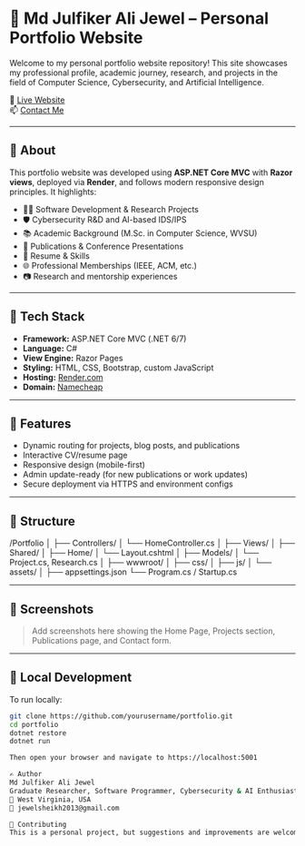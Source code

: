 # 💼 Md Julfiker Ali Jewel – Personal Portfolio Website

Welcome to my personal portfolio website repository! This site showcases my professional profile, academic journey, research, and projects in the field of Computer Science, Cybersecurity, and Artificial Intelligence.

🔗 [Live Website](https://mdjulfikeralijewel.com)  
📫 [Contact Me](mailto:jewelsheikh2013@gmail.com)

---

## 📌 About

This portfolio website was developed using **ASP.NET Core MVC** with **Razor views**, deployed via **Render**, and follows modern responsive design principles. It highlights:

- 👨‍💻 Software Development & Research Projects
- 🛡️ Cybersecurity R&D and AI-based IDS/IPS
- 📚 Academic Background (M.Sc. in Computer Science, WVSU)
- 🧠 Publications & Conference Presentations
- 📝 Resume & Skills
- 🌐 Professional Memberships (IEEE, ACM, etc.)
- 📷 Research and mentorship experiences

---

## 🧰 Tech Stack

- **Framework:** ASP.NET Core MVC (.NET 6/7)
- **Language:** C#
- **View Engine:** Razor Pages
- **Styling:** HTML, CSS, Bootstrap, custom JavaScript
- **Hosting:** [Render.com](https://render.com)
- **Domain:** [Namecheap](https://www.namecheap.com/)

---

## 🚀 Features

- Dynamic routing for projects, blog posts, and publications
- Interactive CV/resume page
- Responsive design (mobile-first)
- Admin update-ready (for new publications or work updates)
- Secure deployment via HTTPS and environment configs

---

## 📂 Structure

/Portfolio
│
├── Controllers/
│ └── HomeController.cs
│
├── Views/
│ ├── Shared/
│ ├── Home/
│ └── Layout.cshtml
│
├── Models/
│ └── Project.cs, Research.cs
│
├── wwwroot/
│ ├── css/
│ ├── js/
│ └── assets/
│
├── appsettings.json
└── Program.cs / Startup.cs


---

## 📸 Screenshots

> Add screenshots here showing the Home Page, Projects section, Publications page, and Contact form.

---

## 🧪 Local Development

To run locally:

```bash
git clone https://github.com/yourusername/portfolio.git
cd portfolio
dotnet restore
dotnet run

Then open your browser and navigate to https://localhost:5001

✍️ Author
Md Julfiker Ali Jewel
Graduate Researcher, Software Programmer, Cybersecurity & AI Enthusiast
📍 West Virginia, USA
📧 jewelsheikh2013@gmail.com

🌟 Contributing
This is a personal project, but suggestions and improvements are welcome. Feel free to open issues or pull requests.

